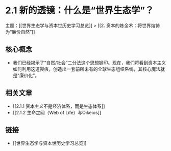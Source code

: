 # 2.1 新的透镜：什么是“世界生态学”？

主题：[[世界生态学与资本世历史学习总览]] > [[2. 资本的炼金术：将世界熔铸为“廉价自然”]]

## 核心概念

- 我们已经揭示了“自然/社会”二分法这个思想钢印。现在，我们将看到资本主义如何利用这道裂痕，创造出一套前所未有的全球生态组织系统，其核心魔法就是“廉价化”。

## 相关文章

- [[2.1.1 资本主义不是经济体系，而是生态体系]]
- [[2.1.2 生命之网（Web of Life）与Oikeios]]

## 链接

- [[世界生态学与资本世历史学习总览]]
